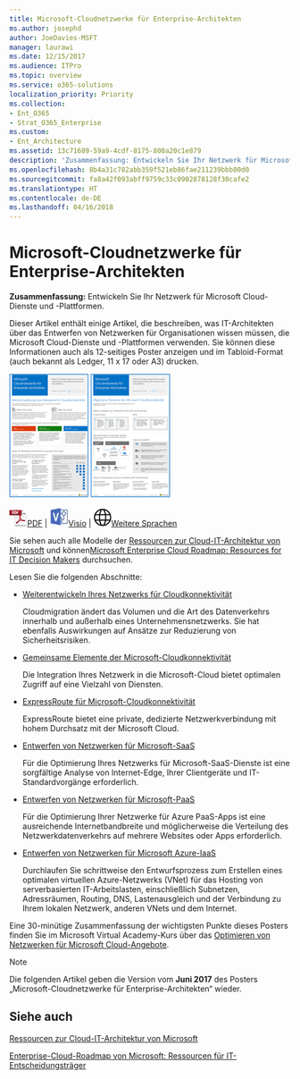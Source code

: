 ```yaml
---
title: Microsoft-Cloudnetzwerke für Enterprise-Architekten
ms.author: josephd
author: JoeDavies-MSFT
manager: laurawi
ms.date: 12/15/2017
ms.audience: ITPro
ms.topic: overview
ms.service: o365-solutions
localization_priority: Priority
ms.collection:
- Ent_O365
- Strat_O365_Enterprise
ms.custom:
- Ent_Architecture
ms.assetid: 13c71689-59a9-4cdf-8175-808a20c1e879
description: 'Zusammenfassung: Entwickeln Sie Ihr Netzwerk für Microsoft Cloud-Dienste und -Plattformen.'
ms.openlocfilehash: 8b4a31c782abb359f521eb86fae211239bbb80d0
ms.sourcegitcommit: fa8a42f093abff9759c33c0902878128f30cafe2
ms.translationtype: HT
ms.contentlocale: de-DE
ms.lasthandoff: 04/16/2018
---
```

# <a name="microsoft-cloud-networking-for-enterprise-architects"></a>Microsoft-Cloudnetzwerke für Enterprise-Architekten

 **Zusammenfassung:** Entwickeln Sie Ihr Netzwerk für Microsoft Cloud-Dienste und -Plattformen.
  
Dieser Artikel enthält einige Artikel, die beschreiben, was IT-Architekten über das Entwerfen von Netzwerken für Organisationen wissen müssen, die Microsoft Cloud-Dienste und -Plattformen verwenden. Sie können diese Informationen auch als 12-seitiges Poster anzeigen und im Tabloid-Format (auch bekannt als Ledger, 11 x 17 oder A3) drucken.
  
[![Miniaturbild für Microsoft-Cloud-Netzwerkmodell](images/95e8ab6a-b4d0-4836-acc1-b0b77ebf46e6.png)  
](https://go.microsoft.com/fwlink/p/?linkid=842073)
  
![PDF-Datei](images/ITPro_Other_PDFicon.png)[PDF](https://go.microsoft.com/fwlink/p/?linkid=842073) | ![Visio-Datei](images/ITPro_Other_VisioIcon.jpg)[Visio](https://go.microsoft.com/fwlink/p/?linkid=842074) | ![Seite mit Versionen in zusätzlichen Sprachen anzeigen](images/e16c992d-b0f8-48ae-bf44-db7a9fcaab9e.png)[Weitere Sprachen](https://www.microsoft.com/download/details.aspx?id=54425)
  
Sie sehen auch alle Modelle der [Ressourcen zur Cloud-IT-Architektur von Microsoft](microsoft-cloud-it-architecture-resources.md) und können[Microsoft Enterprise Cloud Roadmap: Resources for IT Decision Makers](https://aka.ms/cloudarchitecture) durchsuchen.
  
Lesen Sie die folgenden Abschnitte:
  
- [Weiterentwickeln Ihres Netzwerks für Cloudkonnektivität](evolving-your-network-for-cloud-connectivity.md)
    
    Cloudmigration ändert das Volumen und die Art des Datenverkehrs innerhalb und außerhalb eines Unternehmensnetzwerks. Sie hat ebenfalls Auswirkungen auf Ansätze zur Reduzierung von Sicherheitsrisiken.
    
- [Gemeinsame Elemente der Microsoft-Cloudkonnektivität](common-elements-of-microsoft-cloud-connectivity.md)
    
    Die Integration Ihres Netzwerk in die Microsoft-Cloud bietet optimalen Zugriff auf eine Vielzahl von Diensten.
    
- [ExpressRoute für Microsoft-Cloudkonnektivität](expressroute-for-microsoft-cloud-connectivity.md)
    
    ExpressRoute bietet eine private, dedizierte Netzwerkverbindung mit hohem Durchsatz mit der Microsoft Cloud.
    
- [Entwerfen von Netzwerken für Microsoft-SaaS](designing-networking-for-microsoft-saas.md)
    
    Für die Optimierung Ihres Netzwerks für Microsoft-SaaS-Dienste ist eine sorgfältige Analyse von Internet-Edge, Ihrer Clientgeräte und IT-Standardvorgänge erforderlich.
    
- [Entwerfen von Netzwerken für Microsoft-PaaS](designing-networking-for-microsoft-azure-paas.md)
    
    Für die Optimierung Ihrer Netzwerke für Azure PaaS-Apps ist eine ausreichende Internetbandbreite und möglicherweise die Verteilung des Netzwerkdatenverkehrs auf mehrere Websites oder Apps erforderlich.
    
- [Entwerfen von Netzwerken für Microsoft Azure-IaaS](designing-networking-for-microsoft-azure-iaas.md)
    
    Durchlaufen Sie schrittweise den Entwurfsprozess zum Erstellen eines optimalen virtuellen Azure-Netzwerks (VNet) für das Hosting von serverbasierten IT-Arbeitslasten, einschließlich Subnetzen, Adressräumen, Routing, DNS, Lastenausgleich und der Verbindung zu Ihrem lokalen Netzwerk, anderen VNets und dem Internet.
    
Eine 30-minütige Zusammenfassung der wichtigsten Punkte dieses Posters finden Sie im Microsoft Virtual Academy-Kurs über das [Optimieren von Netzwerken für Microsoft Cloud-Angebote](https://mva.microsoft.com/de-DE/training-courses/optimize-your-network-for-microsoft-cloud-offerings-17743).
  
> [!NOTE]
> Die folgenden Artikel geben die Version vom **Juni 2017** des Posters „Microsoft-Cloudnetzwerke für Enterprise-Architekten“ wieder.
  
## <a name="see-also"></a>Siehe auch

[Ressourcen zur Cloud-IT-Architektur von Microsoft](microsoft-cloud-it-architecture-resources.md)

[Enterprise-Cloud-Roadmap von Microsoft: Ressourcen für IT-Entscheidungsträger](https://sway.com/FJ2xsyWtkJc2taRD)



